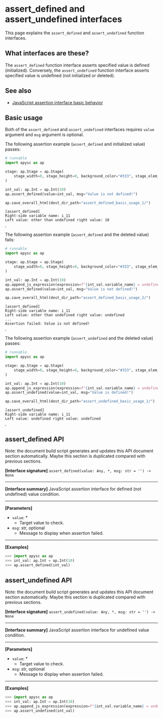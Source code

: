 # assert_defined and assert_undefined interfaces

This page explains the `assert_defined` and `assert_undefined` function interfaces.

## What interfaces are these?

The `assert_defined` function interface asserts specified value is defined (initialized). Conversely, the `assert_undefined` function interface asserts specified value is undefined (not initialized or deleted).

## See also

- [JavaScript assertion interface basic behavior](assertion_basic_behavior.md)

## Basic usage

Both of the `assert_defined` and `assert_undefined` interfaces requires `value` argument and `msg` argument is optional.

The following assertion example (`assert_defined` and initialized value) passes:

```py
# runnable
import apysc as ap

stage: ap.Stage = ap.Stage(
    stage_width=0, stage_height=0, background_color="#333", stage_elem_id="stage"
)

int_val: ap.Int = ap.Int(10)
ap.assert_defined(value=int_val, msg="Value is not defined!")

ap.save_overall_html(dest_dir_path="assert_defined_basic_usage_1/")
```

```
[assert_defined]
Right-side variable name: i_11
Left value: other than undefined right value: 10
```

<iframe src="static/assert_defined_basic_usage_1/index.html" width="0" height="0"></iframe>

The following assertion example (`assert_defined` and the deleted value) fails:

```py
# runnable
import apysc as ap

stage: ap.Stage = ap.Stage(
    stage_width=0, stage_height=0, background_color="#333", stage_elem_id="stage"
)

int_val: ap.Int = ap.Int(10)
ap.append_js_expression(expression=f"{int_val.variable_name} = undefined;")
ap.assert_defined(value=int_val, msg="Value is not defined!")

ap.save_overall_html(dest_dir_path="assert_defined_basic_usage_2/")
```

```
[assert_defined]
Right-side variable name: i_11
Left value: other than undefined right value: undefined
...
Assertion failed: Value is not defined!
```

<iframe src="static/assert_defined_basic_usage_2/index.html" width="0" height="0"></iframe>

The following assertion example (`assert_undefined` and the deleted value) passes:

```py
# runnable
import apysc as ap

stage: ap.Stage = ap.Stage(
    stage_width=0, stage_height=0, background_color="#333", stage_elem_id="stage"
)

int_val: ap.Int = ap.Int(10)
ap.append_js_expression(expression=f"{int_val.variable_name} = undefined;")
ap.assert_undefined(value=int_val, msg="Value is defined!")

ap.save_overall_html(dest_dir_path="assert_undefined_basic_usage_1/")
```

```
[assert_undefined]
Right-side variable name: i_11
Left value: undefined right value: undefined
```

<iframe src="static/assert_undefined_basic_usage_1/index.html" width="0" height="0"></iframe>


## assert_defined API

<!-- Docstring: apysc._console.assertion.assert_defined -->

<span class="inconspicuous-txt">Note: the document build script generates and updates this API document section automatically. Maybe this section is duplicated compared with previous sections.</span>

**[Interface signature]** `assert_defined(value: Any, *, msg: str = '') -> None`<hr>

**[Interface summary]** JavaScript assertion interface for defined (not undefined) value condition.<hr>

**[Parameters]**

- `value`: *
  - Target value to check.
- `msg`: str, optional
  - Message to display when assertion failed.

<hr>

**[Examples]**

```py
>>> import apysc as ap
>>> int_val: ap.Int = ap.Int(10)
>>> ap.assert_defined(int_val)
```

## assert_undefined API

<!-- Docstring: apysc._console.assertion.assert_undefined -->

<span class="inconspicuous-txt">Note: the document build script generates and updates this API document section automatically. Maybe this section is duplicated compared with previous sections.</span>

**[Interface signature]** `assert_undefined(value: Any, *, msg: str = '') -> None`<hr>

**[Interface summary]** JavaScript assertion interface for undefined value condition.<hr>

**[Parameters]**

- `value`: *
  - Target value to check.
- `msg`: str, optional
  - Message to display when assertion failed.

<hr>

**[Examples]**

```py
>>> import apysc as ap
>>> int_val: ap.Int = ap.Int(10)
>>> ap.append_js_expression(expression=f"{int_val.variable_name} = undefined;")
>>> ap.assert_undefined(int_val)
```
